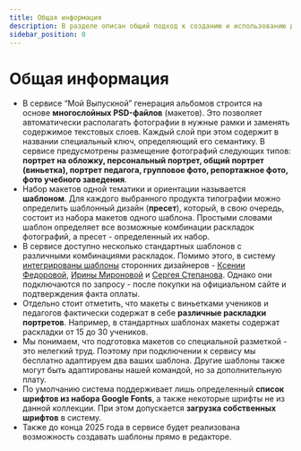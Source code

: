```yaml
---
title: Общая информация
description: В разделе описан общий подход к созданию и использованию дизайнов
sidebar_position: 0
---
```

# Общая информация

* В сервисе “Мой Выпускной” генерация альбомов строится на основе __многослойных PSD-файлов__ (макетов). Это позволяет автоматически располагать фотографии в нужные рамки и заменять содержимое текстовых слоев. Каждый слой при этом содержит в названии специальный ключ, определяющий его семантику. В сервисе предусмотрены размещение фотографий следующих типов: __портрет на обложку, персональный портрет, общий портрет (виньетка), портрет педагога, групповое фото, репортажное фото, фото учебного заведения__.
* Набор макетов одной тематики и ориентации называется __шаблоном__. Для каждого выбранного продукта типографии можно определить шаблонный дизайн (__пресет__), который, в свою очередь, состоит из набора макетов одного шаблона. Простыми словами шаблон определяет все возможные комбинации раскладок фотографий, а пресет - определенный их набор.
* В сервисе доступно несколько стандартных шаблонов с различными комбинациями раскладок. Помимо этого, в систему [интегрированы шаблоны](/general/third-party-templates) сторонних дизайнеров - [Ксении Федоровой](https://mirramian.art/), [Ирины Мироновой](https://mironova.studio/) и [Сергея Степанова](https://обложкитут.рф/). Однако они подключаются по запросу - после покупки на официальном сайте и подтверждения факта оплаты.
* Отдельно стоит отметить, что макеты с виньетками учеников и педагогов фактически содержат в себе __различные раскладки портретов__. Например, в стандартных шаблонах макеты содержат раскладки от 15 до 30 учеников.
* Мы понимаем, что подготовка макетов со специальной разметкой - это нелегкий труд. Поэтому при подключении к сервису мы бесплатно адаптируем два ваших шаблона. Другие шаблоны также могут быть адаптированы нашей командой, но за дополнительную плату.
* По умолчанию система поддерживает лишь определенный __список шрифтов из набора Google Fonts__, а также некоторые шрифты не из данной коллекции. При этом допускается __загрузка собственных шрифтов__ в систему.
* Также до конца 2025 года в сервисе будет реализована возможность создавать шаблоны прямо в редакторе.
